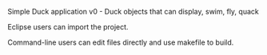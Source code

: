 Simple Duck application
v0 - Duck objects that can display, swim, fly, quack

Eclipse users can import the project.

Command-line users can edit files directly and use makefile to build.

